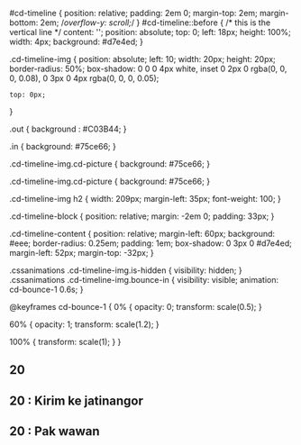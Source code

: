 
#cd-timeline {
  position: relative;
  padding: 2em 0;
  margin-top: 2em;
  margin-bottom: 2em;
  /*overflow-y: scroll;*/
}
#cd-timeline::before {
  /* this is the vertical line */
  content: '';
  position: absolute;
  top: 0;
  left: 18px;
  height: 100%;
  width: 4px;
  background: #d7e4ed;
}

.cd-timeline-img {
        position: absolute;
    left: 10;
    width: 20px;
    height: 20px;
    border-radius: 50%;
    box-shadow: 0 0 0 4px white, inset 0 2px 0 rgba(0, 0, 0, 0.08), 0 3px 0 4px rgba(0, 0, 0, 0.05);
    
    top: 0px;
}

.out {
	background : #C03B44;
}

.in {
	background: #75ce66;
}


.cd-timeline-img.cd-picture {
    background: #75ce66;
}

.cd-timeline-img.cd-picture {
    background: #75ce66;
}

.cd-timeline-img h2 {
	    width: 209px;
    margin-left: 35px;
    font-weight: 100;
}

.cd-timeline-block {
    position: relative;
    margin: -2em 0;
    padding: 33px;
}

.cd-timeline-content {
    position: relative;
    margin-left: 60px;
    background: #eee;
    border-radius: 0.25em;
    padding: 1em;
    box-shadow: 0 3px 0 #d7e4ed;
        margin-left: 52px;
    margin-top: -32px;
}

.cssanimations .cd-timeline-img.is-hidden {
  visibility: hidden;
}
.cssanimations .cd-timeline-img.bounce-in {
  visibility: visible;
  animation: cd-bounce-1 0.6s;
}
 
@keyframes cd-bounce-1 {
  0% {
    opacity: 0;
    transform: scale(0.5);
  }
 
  60% {
    opacity: 1;
    transform: scale(1.2);
  }
 
  100% {
    transform: scale(1);
  }
}




<section id="cd-timeline" >
	<div class="cd-timeline-block">
		<div class="cd-timeline-img in">
		<h2><b>20</b> </h2>
		</div> <!-- cd-timeline-img -->
	</div> <!-- cd-timeline-block -->
	<div class="cd-timeline-block">
		<div class="cd-timeline-img out">
		<h2><b>20 : </b> Kirim ke jatinangor</h2>
		</div> <!-- cd-timeline-img -->
	</div> <!-- cd-timeline-block -->
	<div class="cd-timeline-block">
		<div class="cd-timeline-img out">
		<h2><b>20 : </b> Pak wawan </h2>
		</div> <!-- cd-timeline-img -->
	</div> <!-- cd-timeline-block -->


